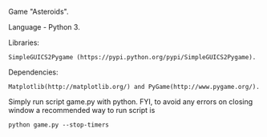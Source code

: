 Game "Asteroids".

Language - Python 3.

Libraries:

	SimpleGUICS2Pygame (https://pypi.python.org/pypi/SimpleGUICS2Pygame).

Dependencies:

	Matplotlib(http://matplotlib.org/) and PyGame(http://www.pygame.org/).

Simply run script game.py with python.
FYI, to avoid any errors on closing window a recommended way to run script is
```
python game.py --stop-timers
```
